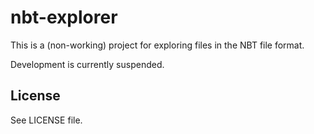 # nbt-explorer

This is a (non-working) project for exploring files in the NBT file format.

Development is currently suspended.

## License

See LICENSE file.

